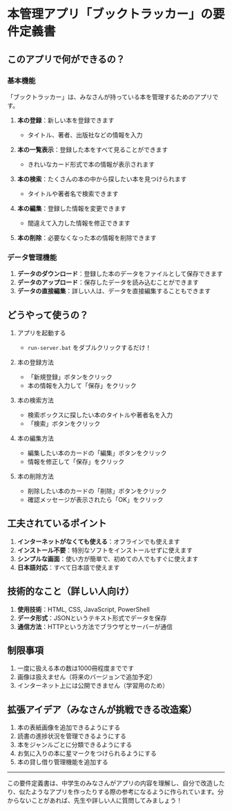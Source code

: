 # 本管理アプリ「ブックトラッカー」の要件定義書

## このアプリで何ができるの？

### 基本機能
「ブックトラッカー」は、みなさんが持っている本を管理するためのアプリです。

1. **本の登録**：新しい本を登録できます
   - タイトル、著者、出版社などの情報を入力

2. **本の一覧表示**：登録した本をすべて見ることができます
   - きれいなカード形式で本の情報が表示されます

3. **本の検索**：たくさんの本の中から探したい本を見つけられます
   - タイトルや著者名で検索できます

4. **本の編集**：登録した情報を変更できます
   - 間違えて入力した情報を修正できます

5. **本の削除**：必要なくなった本の情報を削除できます

### データ管理機能
1. **データのダウンロード**：登録した本のデータをファイルとして保存できます
2. **データのアップロード**：保存したデータを読み込むことができます
3. **データの直接編集**：詳しい人は、データを直接編集することもできます

## どうやって使うの？

1. アプリを起動する
   - `run-server.bat` をダブルクリックするだけ！

2. 本の登録方法
   - 「新規登録」ボタンをクリック
   - 本の情報を入力して「保存」をクリック

3. 本の検索方法
   - 検索ボックスに探したい本のタイトルや著者名を入力
   - 「検索」ボタンをクリック

4. 本の編集方法
   - 編集したい本のカードの「編集」ボタンをクリック
   - 情報を修正して「保存」をクリック

5. 本の削除方法
   - 削除したい本のカードの「削除」ボタンをクリック
   - 確認メッセージが表示されたら「OK」をクリック

## 工夫されているポイント

1. **インターネットがなくても使える**：オフラインでも使えます
2. **インストール不要**：特別なソフトをインストールせずに使えます
3. **シンプルな画面**：使い方が簡単で、初めての人でもすぐに使えます
4. **日本語対応**：すべて日本語で使えます

## 技術的なこと（詳しい人向け）

1. **使用技術**：HTML, CSS, JavaScript, PowerShell
2. **データ形式**：JSONというテキスト形式でデータを保存
3. **通信方法**：HTTPという方法でブラウザとサーバーが通信

## 制限事項

1. 一度に扱える本の数は1000冊程度までです
2. 画像は扱えません（将来のバージョンで追加予定）
3. インターネット上には公開できません（学習用のため）

## 拡張アイデア（みなさんが挑戦できる改造案）

1. 本の表紙画像を追加できるようにする
2. 読書の進捗状況を管理できるようにする
3. 本をジャンルごとに分類できるようにする
4. お気に入りの本に星マークをつけられるようにする
5. 本の貸し借り管理機能を追加する

---

この要件定義書は、中学生のみなさんがアプリの内容を理解し、自分で改造したり、似たようなアプリを作ったりする際の参考になるように作られています。分からないことがあれば、先生や詳しい人に質問してみましょう！ 